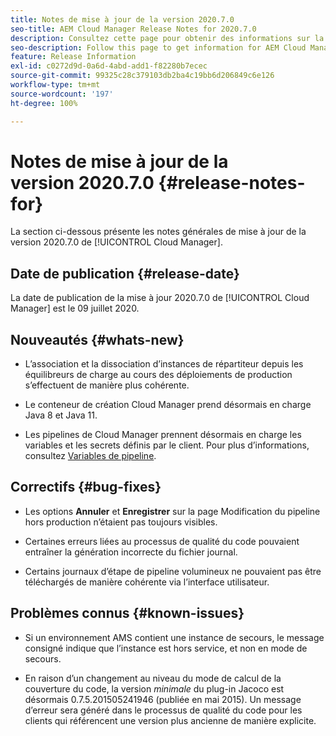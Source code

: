 ```yaml
---
title: Notes de mise à jour de la version 2020.7.0
seo-title: AEM Cloud Manager Release Notes for 2020.7.0
description: Consultez cette page pour obtenir des informations sur la version 2020.7.0 de Cloud Manager
seo-description: Follow this page to get information for AEM Cloud Manager Release 2020.7.0
feature: Release Information
exl-id: c0272d9d-0a6d-4abd-add1-f82280b7ecec
source-git-commit: 99325c28c379103db2ba4c19bb6d206849c6e126
workflow-type: tm+mt
source-wordcount: '197'
ht-degree: 100%

---
```


# Notes de mise à jour de la version 2020.7.0 {#release-notes-for}

La section ci-dessous présente les notes générales de mise à jour de la version 2020.7.0 de [!UICONTROL Cloud Manager].

## Date de publication {#release-date}

La date de publication de la mise à jour 2020.7.0 de [!UICONTROL Cloud Manager] est le 09 juillet 2020.

## Nouveautés {#whats-new}

* L’association et la dissociation d’instances de répartiteur depuis les équilibreurs de charge au cours des déploiements de production s’effectuent de manière plus cohérente.

* Le conteneur de création Cloud Manager prend désormais en charge Java 8 et Java 11.

* Les pipelines de Cloud Manager prennent désormais en charge les variables et les secrets définis par le client. Pour plus d’informations, consultez [Variables de pipeline](/help/getting-started/build-environment.md#pipeline-variables).

## Correctifs {#bug-fixes}

* Les options **Annuler** et **Enregistrer** sur la page Modification du pipeline hors production n’étaient pas toujours visibles.

* Certaines erreurs liées au processus de qualité du code pouvaient entraîner la génération incorrecte du fichier journal.

* Certains journaux d’étape de pipeline volumineux ne pouvaient pas être téléchargés de manière cohérente via l’interface utilisateur.

## Problèmes connus {#known-issues}

* Si un environnement AMS contient une instance de secours, le message consigné indique que l’instance est hors service, et non en mode de secours.

* En raison d’un changement au niveau du mode de calcul de la couverture du code, la version _minimale_ du plug-in Jacoco est désormais 0.7.5.201505241946 (publiée en mai 2015). Un message d’erreur sera généré dans le processus de qualité du code pour les clients qui référencent une version plus ancienne de manière explicite.
